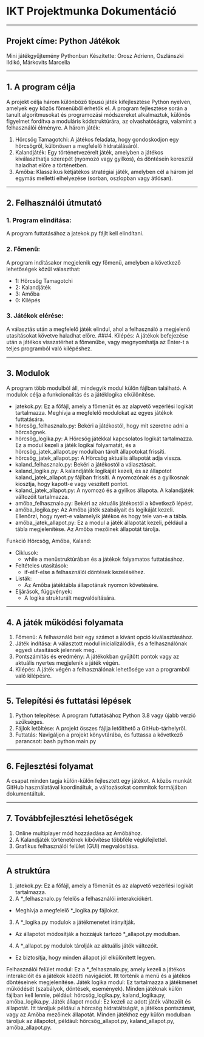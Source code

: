 # IKT Projektmunka Dokumentáció
________________________________________
## Projekt címe: Python Játékok
Mini játékgyűjtemény Pythonban
Készítette: Orosz Adrienn, Oszlánszki Ildikó, Márkovits Marcella
________________________________________
## 1. A program célja
A projekt célja három különböző típusú játék kifejlesztése Python nyelven, amelyek egy közös főmenüből érhetők el. A program fejlesztése során a tanult algoritmusokat és programozási módszereket alkalmaztuk, különös figyelmet fordítva a moduláris kódstruktúrára, az olvashatóságra, valamint a felhasználói élményre.
A három játék:
1.	Hörcsög Tamagotchi: A játékos feladata, hogy gondoskodjon egy hörcsögről, különösen a megfelelő hidratálásáról.
2.	Kalandjáték: Egy történetvezérelt játék, amelyben a játékos kiválaszthatja szerepét (nyomozó vagy gyilkos), és döntésein keresztül haladhat előre a történetben.
3.	Amőba: Klasszikus kétjátékos stratégiai játék, amelyben cél a három jel egymás melletti elhelyezése (sorban, oszlopban vagy átlósan).
________________________________________
## 2. Felhasználói útmutató
### 1.	Program elindítása:
A program futtatásához a jatekok.py fájlt kell elindítani.
### 2.	Főmenü:
A program indításakor megjelenik egy főmenü, amelyben a következő lehetőségek közül választhat:
- 1: Hörcsög Tamagotchi
- 2: Kalandjáték
- 3: Amőba
- 0: Kilépés
### 3.	Játékok elérése:
A választás után a megfelelő játék elindul, ahol a felhasználó a megjelenő utasításokat követve haladhat előre.
###4.	Kilépés:
A játékok befejezése után a játékos visszatérhet a főmenübe, vagy megnyomhatja az Enter-t a teljes programból való kilépéshez.
________________________________________
## 3. Modulok
A program több modulból áll, mindegyik modul külön fájlban található. A modulok célja a funkcionalitás és a játéklogika elkülönítése.
- jatekok.py: Ez a főfájl, amely a főmenüt és az alapvető vezérlési logikát tartalmazza. Meghívja a megfelelő modulokat az egyes játékok futtatására.
- hörcsög_felhasznalo.py: Bekéri a játékostól, hogy mit szeretne adni a hörcsögnek.
- hörcsög_logika.py: A Hörcsög játékkal kapcsolatos logikát tartalmazza. Ez a modul kezeli a játék logikai folyamatát, és a hörcsög_jatek_allapot.py modulban tárolt állapotokat frissíti.
- hörcsög_jatek_allapot.py: A Hörcsög aktuális állapotát adja vissza. 
- kaland_felhasznalo.py: Bekéri a játékostól a választásait.
- kaland_logika.py: A kalandjáték logikáját kezeli, és az állapotot kaland_jatek_allapot.py fájlban frissíti. A nyomozónak és a gyilkosnak kiosztja, hogy kapott-e vagy veszített pontot.
- kaland_jatek_allapot.py: A nyomozó és a gyilkos állapota. A kalandjáték változóit tartalmazza.
- amőba_felhasznalo.py: Bekéri az aktuális játékostól a következő lépést.
- amőba_logika.py: Az Amőba játék szabályait és logikáját kezeli. Ellenőrzi, hogy nyert-e valamelyik játékos és hogy tele van-e a tábla. 
- amőba_jatek_allapot.py: Ez a modul a játék állapotát kezeli, például a tábla megjelenítése. Az Amőba mezőinek állapotát tárolja.

Funkció
     Hörcsög, Amőba, Kaland:
- Ciklusok:
     - while a menüstruktúrában és a játékok folyamatos futtatásához.
- Feltételes utasítások:
     - if-elif-else a felhasználói döntések kezeléséhez.
- Listák:
     - Az Amőba játéktábla állapotának nyomon követésére.
- Eljárások, függvények:
     - A logika strukturált megvalósítására.
________________________________________
## 4. A játék működési folyamata
1.	Főmenü:
A felhasználó beír egy számot a kívánt opció kiválasztásához.
2.	Játék indítása:
A választott modul inicializálódik, és a felhasználónak egyedi utasítások jelennek meg.
3.	Pontszámítás és eredmény:
A játékokban gyűjtött pontok vagy az aktuális nyertes megjelenik a játék végén.
4.	Kilépés:
A játék végén a felhasználónak lehetősége van a programból való kilépésre.
________________________________________
## 5. Telepítési és futtatási lépések
1.	Python telepítése:
A program futtatásához Python 3.8 vagy újabb verzió szükséges.
2.	Fájlok letöltése:
A projekt összes fájlja letölthető a GitHub-tárhelyről.
3.	Futtatás:
Navigáljon a projekt könyvtárába, és futtassa a következő parancsot:
bash
python main.py
________________________________________
## 6. Fejlesztési folyamat
A csapat minden tagja külön-külön fejlesztett egy játékot. A közös munkát GitHub használatával koordináltuk, a változásokat commitok formájában dokumentáltuk.
________________________________________
## 7. Továbbfejlesztési lehetőségek
1.	Online multiplayer mód hozzáadása az Amőbához.
2.	A Kalandjáték történetének kibővítése többféle végkifejlettel.
3.	Grafikus felhasználói felület (GUI) megvalósítása.
________________________________________


## A struktúra
1.	jatekok.py: Ez a főfájl, amely a főmenüt és az alapvető vezérlési logikát tartalmazza.
2.	A *_felhasznalo.py felelős a felhasználói interakciókért.
- Meghívja a megfelelő *_logika.py fájlokat.
3.	A *_logika.py modulok a játékmenetet irányítják.
- Az állapotot módosítják a hozzájuk tartozó *_allapot.py modulban.
4.	A *_allapot.py modulok tárolják az aktuális játék változóit.
- Ez biztosítja, hogy minden állapot jól elkülönített legyen.

Felhasználói felület modul: Ez a *_felhasznalo.py, amely kezeli a játékos interakcióit és a játékok közötti navigációt. Itt történik a menü és a játékos döntéseinek megjelenítése.
Játék logika modul: Ez tartalmazza a játékmenet működését (szabályok, döntések, események). Minden játéknak külön fájlban kell lennie, például: hörcsög_logika.py, kaland_logika.py, amőba_logika.py.
Játék állapot modul: Ez kezeli az adott játék változóit és állapotát. Itt tároljuk például a hörcsög hidratáltságát, a játékos pontszámát, vagy az Amőba mezőinek állapotát. Minden játékhoz egy külön modulban tároljuk az állapotot, például: hörcsög_allapot.py, kaland_allapot.py, amőba_allapot.py.

